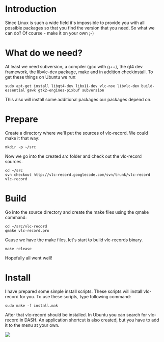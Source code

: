 

# Introduction #
Since Linux is such a wide field it's impossible to provide you with all possible packages so that you find the version that you need. So what we can do? Of course - make it on your own ;-)

# What do we need? #
At least we need subversion, a compiler (gcc with g++), the qt4 dev framework, the libvlc-dev package, make and in addition checkinstall. To get these things on Ubuntu we run:

```
sudo apt-get install libqt4-dev libx11-dev vlc-nox libvlc-dev build-essential gawk gtk2-engines-pixbuf subversion
```

This also will install some additional packages our packages depend on.

# Prepare #
Create a directory where we'll put the sources of vlc-record. We could make it that way:
```
mkdir -p ~/src
```

Now we go into the created _src_ folder and check out the vlc-record sources.

```
cd ~/src
svn checkout http://vlc-record.googlecode.com/svn/trunk/vlc-record vlc-record
```

# Build #
Go into the source directory and create the make files using the qmake command:

```
cd ~/src/vlc-record
qmake vlc-record.pro
```

Cause we have the make files, let's start to build vlc-records binary.

```
make release
```

Hopefully all went well!

# Install #
I have prepared some simple install scripts. These scripts will install vlc-record for you. To use these scripts, type following command:

```
sudo make -f install.mak
```

After that vlc-record should be installed. In Ubuntu you can search for vlc-record in DASH. An application shortcut is also created, but you have to add it to the menu at your own.

[![](https://www.paypal.com/de_DE/DE/i/btn/btn_donateCC_LG.gif)](https://www.paypal.com/cgi-bin/webscr?cmd=_s-xclick&hosted_button_id=11286909)